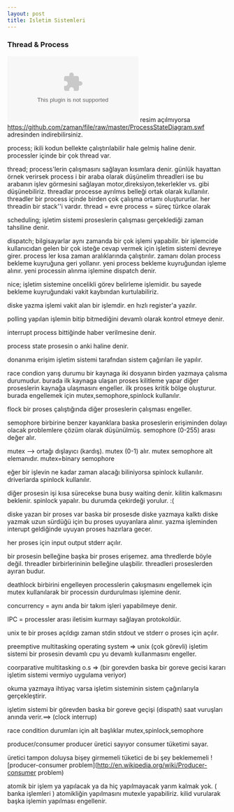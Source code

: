 ```yaml
---                                                                             
layout: post
title: Isletim Sistemleri                                                      
---
```

### Thread & Process

![process-state-diagram](https://github.com/zaman/file/raw/master/ProcessStateDiagram.swf)
resim açılmıyorsa https://github.com/zaman/file/raw/master/ProcessStateDiagram.swf adresinden indirebilirsiniz.

process; ikili kodun bellekte çalıştırılabilir hale gelmiş haline denir. processler içinde bir çok thread var.

thread; process'lerin çalışmasını sağlayan kısımlara denir. günlük hayattan örnek verirsek process i bir araba olarak düşünelim threadleri ise bu arabanın işlev görmesini sağlayan motor,direksiyon,tekerlekler vs. gibi düşünebiliriz.
threadlar processe ayrılmıs belleği ortak olarak kullanılır. threadler bir process içinde birden çok çalışma ortamı oluştururlar.
her threadin bir stack''i vardır.
thread = evre  process = süreç türkce olarak

scheduling; işletim sistemi proseslerin çalışması gerçeklediği zaman tahsiline denir.

dispatch; bilgisayarlar aynı zamanda bir çok işlemi yapabilir. bir işlemcide kullanıcıdan gelen bir çok isteğe cevap vermek için işletim sistemi devreye girer. process ler kısa zaman aralıklarında çalıştırılır. zamanı dolan process bekleme kuyruğuna geri yollanır. yeni process bekleme kuyruğundan işleme alınır. yeni processin alınma işlemine dispatch denir.

nice; işletim sistemine oncelikli görev belirleme işlemidir. bu sayede bekleme kuyruğundaki vakit kaybından kurtulabiliriz.

diske yazma işlemi vakit alan bir işlemdir. en hızlı register'a yazılır.

polling yapılan işlemin bitip bitmediğini devamlı olarak kontrol etmeye denir.

interrupt process bittiğinde haber verilmesine denir.

process state prosesin o anki haline denir.

donanıma erişim işletim sistemi tarafndan sistem çağırıları ile yapılır.



race condion yarış durumu bir kaynaga iki dosyanın birden yazmaya çalısma
durumudur. burada ilk kaynaga ulaşan proses kilitleme yapar diğer proseslerin
kaynağa ulaşmasını engeller. ilk proses kritik bölge oluşturur. burada engellemek için mutex,semophore,spinlock kullanılır.

flock bir proses çalıştığında diğer proseslerin çalışması engeller.

semophore birbirine benzer kayanklara baska proseslerin erişiminden dolayı
olacak problemlere çözüm olarak düşünülmüş. semophore (0-255) arası değer alır.

mutex --> ortağı dışlayıcı (kardış). mutex (0-1) alır. mutex semophore alt elemanıdır. mutex=binary semophore

eğer bir işlevin ne kadar zaman alacağı biliniyorsa spinlock kullanılır. driverlarda spinlock kullanılır.

diğer prosesin işi kısa sürecekse buna busy waiting denir. kilitin kalkmasını
beklenir. spinlock yapalır. bu durumda çekirdeği yorulur. :(

diske yazan bir proses var baska bir prosesde diske yazmaya kalktı diske yazmak
uzun sürdüğü için bu proses uyuyanlara alınır. yazma işleminden interupt
geldiğinde uyuyan proses hazırlara gecer.

her proses için input output stderr açılır.

bir prosesin belleğine başka bir proses erişemez. ama thredlerde böyle değil.
threadler birbirlerininin belleğine ulaşbilir. threadleri proseslerden ayıran
budur.

deathlock birbirini engelleyen processlerin çakışmasını engellemek için mutex kullanılarak bir processin durdurulması işlemine denir.

concurrency = aynı anda bir takım işleri yapabilmeye denir.

IPC = processler arası iletisim kurmayı sağlayan protokoldür.
 

unix te bir proses açıldıgı zaman stdin stdout ve stderr o proses için açılır.

preemptive multitasking operating system => unix (çok görevli) işletim sistemi
bir prosesin devamlı cpu yu devamlı kullanmasını engeller.

coorparative multitasking o.s => (bir gorevden baska bir goreve gecisi kararı
işletim sistemi vermiyo uygulama veriyor)

okuma yazmaya ihtiyaç varsa işletim sisteminin sistem çağırılarıyla
gerçekleştirir.

işletim sistemi bir görevden baska bir goreve geçişi (dispath) saat vuruşları
anında verir.==> (clock interrup)

race condition durumları için alt başlıklar mutex,spinlock,semophore

producer/consumer producer üretici sayıyor consumer tüketimi sayar.

üretici tampon doluysa bişey girmemeli tüketici de bi şey beklememeli
![producer-consumer problem](http://en.wikipedia.org/wiki/Producer-consumer problem)

atomik bir işlem ya yapılacak ya da hiç yapılmayacak yarım kalmak yok. ( banka
işlemleri )
atomikliğin yapılmasını mutexle yapabiliriz. kilid vurularak başka işlemin yapılması engellenir.


